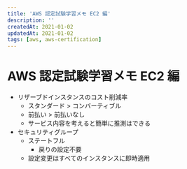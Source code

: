 ```yaml
---
title: 'AWS 認定試験学習メモ EC2 編'
description: ''
createdAt: 2021-01-02
updatedAt: 2021-01-02
tags: [aws, aws-certification]
---
```


# AWS 認定試験学習メモ EC2 編

- リザーブドインスタンスのコスト削減率
  - スタンダード > コンバーティブル
  - 前払い > 前払いなし
  - サービス内容を考えると簡単に推測はできる
- セキュリティグループ
  - ステートフル
    - 戻りの設定不要
  - 設定変更はすべてのインスタンスに即時適用
